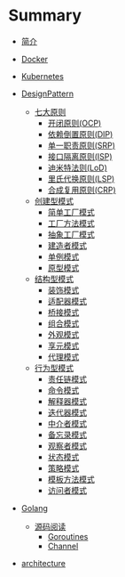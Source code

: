 # Summary

* [简介](readme.md)

* [Docker](docker/readme.md)

* [Kubernetes](kubernetes/readme.md)

* [DesignPattern](designpattern/readme.md)
  * [七大原则](designpattern/seven-principle.md)
    * [开闭原则(OCP)](designpattern/seven-principle/open-closed-principle.md)
    * [依赖倒置原则(DIP)](designpattern/seven-principle/dependence-inversion-principle.md)
    * [单一职责原则(SRP)](designpattern/seven-principle/single-responsibility-principle.md)
    * [接口隔离原则(ISP)](designpattern/seven-principle/interface-segregation-principle.md)
    * [迪米特法则(LoD)](designpattern/seven-principle/law-of-demeter.md)
    * [里氏代换原则(LSP)](designpattern/seven-principle/liskov-substitution-principle.md)
    * [合成复用原则(CRP)](designpattern/seven-principle/composite-reuse-principle.md)
  * [创建型模式](designpattern/creational-pattern.md)
    * [简单工厂模式](designpattern/creational-principle/simple-factory-pattern.md)
    * [工厂方法模式](designpattern/creational-principle/factory-method-pattern.md)
    * [抽象工厂模式](designpattern/creational-principle/abstract-factory-pattern.md)
    * [建造者模式](designpattern/creational-principle/builder-pattern.md)
    * [单例模式](designpattern/creational-principle/singleton-pattern.md)
    * [原型模式](designpattern/creational-principle/prototype-pattern.md)
  * [结构型模式](designpattern/structural-pattern.md)
    * [装饰模式](designpattern/structural-principle/decorator-pattern.md)
    * [适配器模式](designpattern/structural-principle/adapter-pattern.md)
    * [桥接模式](designpattern/structural-principle/bridge-pattern.md)
    * [组合模式](designpattern/structural-principle/composite-pattern.md)
    * [外观模式](designpattern/structural-principle/facade-pattern.md)
    * [享元模式](designpattern/structural-principle/flyweight-pattern.md)
    * [代理模式](designpattern/structural-principle/proxy-pattern.md)
  * [行为型模式](designpattern/behavioral-pattern.md)
    * [责任链模式](designpattern/behavioral-principle/chain-of-responsibility-pattern.md)
    * [命令模式](designpattern/behavioral-principle/command-pattern.md)
    * [解释器模式](designpattern/behavioral-principle/interpreter-pattern.md)
    * [迭代器模式](designpattern/behavioral-principle/iterator-pattern.md)
    * [中介者模式](designpattern/behavioral-principle/mediator-pattern.md)
    * [备忘录模式](designpattern/behavioral-principle/memento-pattern.md)
    * [观察者模式](designpattern/behavioral-principle/observer-pattern.md)
    * [状态模式](designpattern/behavioral-principle/state-pattern.md)
    * [策略模式](designpattern/behavioral-principle/strategy-pattern.md)
    * [模板方法模式](designpattern/behavioral-principle/template-method-pattern.md)
    * [访问者模式](designpattern/behavioral-principle/visitor-pattern.md)

* [Golang](golang/readme.md)
  * [源码阅读](golang/source/readme.md)
    * [Goroutines](golang/source/goroutine.md)
    * [Channel](golang/source/channel.md)
  <!-- * [gin](golang/gin/readme.md) -->
  <!-- * [ORM](golang/orm/readme.md) -->
  <!-- * [gRPC+gRPC Gateway](golang/grpc/readme.md) -->
  <!-- * [RESTful API](golang/restful/readme.md) -->
  <!-- * [爬虫](golang/crawler/readme.md) -->

* [architecture](architecture/readme.md)